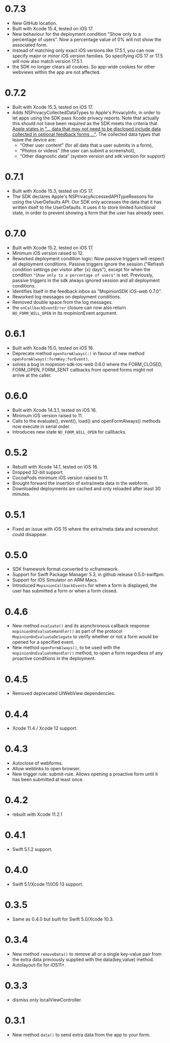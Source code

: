 # 0.7.3
- New GitHub location.
- Built with Xcode 15.4, tested on iOS 17.
- New behaviour for the deployment condition "Show only to a percentage of users". Now a percentage value of 0% will not show the associated form. 
- Instead of matching only exact iOS versions like 17.5.1, you can now specify major or minor iOS version families. So specifying iOS 17 or 17.5 will now also match version 17.5.1.
- the SDK no longer clears all cookies. So app-wide cookies for other webviews within the app are not affected.

# 0.7.2
- Built with Xcode 15.3, tested on iOS 17.
- Adds NSPrivacyCollectedDataTypes to Apple's PrivacyInfo, in order to let apps using the SDK pass Xcode privacy reports. Note that actually this should not have been required as the SDK meets the criteria that [Apple states in "... data that may not need to be disclosed include data collected in optional feedback forms ..."](https://developer.apple.com/app-store/app-privacy-details/#optional-disclosure). The collected data types that leave the device are: 
	- “Other user content” (for all data that a user submits in a form), 
	- “Photos or videos” (the user can submit a screenshot), 
	- “Other diagnostic data” (system version and sdk version for support)

# 0.7.1
- Built with Xcode 15.3, tested on iOS 17.
- The SDK declares Apple's NSPrivacyAccessedAPITypeReasons for using the UserDefaults API. Our SDK only accesses the data that it has written itself to the UserDefaults. It uses it to store limited functional state, in order to prevent showing a form that the user has already seen.

# 0.7.0
- Built with Xcode 15.2, tested on iOS 17.
- Minimum iOS version raised to 12.
- Reworked deployment condition logic: Now passive triggers will respect all deployment conditions. Passive triggers ignore the session ("Refresh condition settings per visitor after {x} days"), except for when the condition `"Show only to a percentage of users"` is set. Previously, passive triggers in the sdk always ignored session and all deployment conditions.
- Identifies itself in the feedback inbox as "MopinionSDK iOS-web 0.7.0".
- Reworked log messages on deployment conditions.
- Removed double space from the log messages.
- the `onCallbackEventError` closure can now also return `NO_FORM_WILL_OPEN` in its mopinionEvent argument.

# 0.6.1
- Built with Xcode 15.0, tested on iOS 16.
- Deprecate method `openFormAlways(:)` in favour of new method `openFormAlways(:formKey:forEvent)`.
- solves a bug in mopinion-sdk-ios-web 0.6.0 where the FORM\_CLOSED, FORM\_OPEN, FORM\_SENT callbacks from opened forms might not arrive at the caller.

# 0.6.0
- Built with Xcode 14.3.1, tested on iOS 16.
- Minimum iOS version raised to 11.
- Calls to the evaluate(), event(), load() and openFormAlways() methods now execute in serial order.
- Introduces new state `NO_FORM_WILL_OPEN` for callbacks.

# 0.5.2
- Rebuilt with Xcode 14.1, tested on iOS 16.
- Dropped 32-bit support.
- CocoaPods minimum iOS version raised to 11.
- Brought forward the insertion of extra/meta data in the webform.
- Downloaded deployments are cached and only reloaded after least 30 minutes.

# 0.5.1
- Fixed an issue with iOS 15 where the extra/meta data and screenshot could disappear.

# 0.5.0
- SDK framework format converted to xcframework. 
- Support for Swift Package Manager 5.3, in github release 0.5.0-swiftpm.
- Support for iOS Simulator on ARM Macs.
- Introduced `MopinionCallbackEvents` for when a form is displayed, the user has submitted a form or when a form closed.

# 0.4.6
- New method `evaluate()` and its asynchronous callback response `mopinionOnEvaluateHandler()` as part of the protocol `MopinionOnEvaluateDelegate` to verify whether or not a form would be opened for a specified event. 
- New method `openFormAlways()`, to be used with the `mopinionOnEvaluateHandler()` method, to open a form regardless of any proactive conditions in the deployment.

# 0.4.5
- Removed deprecated UIWebView dependencies.

# 0.4.4
- Xcode 11.4 / Xcode 12 support.

# 0.4.3
- Autoclose of webforms.
- Allow weblinks to open browser.
- New trigger rule: submit-rule. Allows opening a proactive form until it has been submitted at least once.

# 0.4.2
- rebuilt with Xcode 11.2.1

# 0.4.1
- Swift 5.1.2 support.

# 0.4.0
- Swift 5.1/Xcode 11/iOS 13 support.

# 0.3.5
- Same as 0.4.0 but built for Swift 5.0/Xcode 10.3.

# 0.3.4
- New method `removeData()` to remove all or a single key-value pair from the extra data previously supplied with the data(key,value) method.
- Autolayout-fix for iOS11+.

# 0.3.3
- dismiss only localViewController.

# 0.3.1 
- New method `data()` to send extra data from the app to your form.